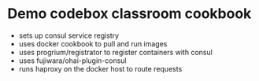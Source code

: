 # Demo codebox classroom cookbook
  - sets up consul service registry
  - uses docker cookbook to pull and run images
  - uses progrium/registrator to register containers with consul
  - uses fujiwara/ohai-plugin-consul 
  - runs haproxy on the docker host to route requests
